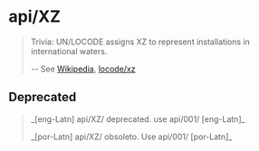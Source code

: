# api/XZ

> Trivia: UN/LOCODE assigns XZ to represent installations in international waters.
>
> -- See [Wikipedia](https://en.wikipedia.org/wiki/ISO_3166-1_alpha-2#User-assigned_code_elements), [locode/xz](https://service.unece.org/trade/locode/xz.htm)

## Deprecated

> \_[eng-Latn] api/XZ/ deprecated. use api/001/ [eng-Latn]\_
>
> \_[por-Latn] api/XZ/ obsoleto. Use api/001/ [por-Latn]\_
